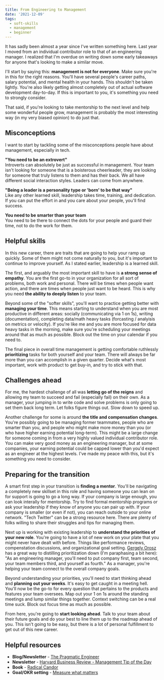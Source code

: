 ```yaml
---
title: From Engineering to Management
date: '2021-12-09'
tags:
  - soft-skills
  - management
  - beginner
---
```


It has sadly been almost a year since I've written something here. Last year I moved from an individual contributor role to that of an engineering manager. I realized that I'm overdue on writing down some early takeaways for anyone that's looking to make a similar move.

I'll start by saying this: **management is not for everyone**. Make sure you're in this for the right reasons. You'll have several people's career paths, salary potential, and mental health in your hands. This shouldn't be taken lightly. You're also likely getting almost completely out of actual software development day-to-day. If this is important to you, it's something you need to strongly consider.

That said, if you're looking to take mentorship to the next level and help some wonderful people grow, management is probably the most interesting way (in my very biased opinion) to do just that.

## Misconceptions
I want to start by tackling some of the misconceptions people have about management, especially in tech.

**"You need to be an extrovert"**\
Introverts can absolutely be just as successful in management. Your team isn't looking for someone that is a boisterous cheerleader, they are looking for someone that truly listens to them and has their back. We all have different social interaction styles. Leaders can come from anywhere.

**"Being a leader is a personality type or 'born' to be that way"**\
Like any other learned skill, leadership takes time, training, and dedication. If you can put the effort in and you care about your people, you'll find success.

**You need to be smarter than your team**\
You need to be there to connect the dots for your people and guard their time, not to do the work for them.

## Helpful skills
In this new career, there are traits that are going to help your ramp up quickly. Some of them might not come naturally to you, but it's important to continue to improve yourself. As I stated earlier, leadership is a learned skill.

The first, and arguably the most important skill to have is **a strong sense of empathy**. You are the first go-to in your organization for all sort of problems, both work and personal. There will be times when people want action, and there are times when people just want to be heard. This is why you need **the ability to deeply listen** to your team.

Beyond some of the "softer skills", you'll want to practice getting better with **managing your time**. This means starting to understand when you are most productive in different areas: socially (communicating via 1 on 1s), writing (documentation), completing data/math heavy tasks (forcasting / analyisis on metrics or velocity). If you're like me and you are more focused for data heavy tasks in the morning, make sure you're scheduling your meetings around that as much as possible. Block out the time on your calendar if you need to.

The final piece in overall time management is getting comfortable ruthlessly **prioritizing** tasks for both yourself and your team. There will always be far more than you can accomplish in a given quarter. Decide what's most important, work with product to get buy-in, and try to stick with that.

## Challenges ahead
For me, the hardest challenge of all was **letting go of the reigns** and allowing my team to succeed and fail (especially fail) on their own. As a manager, your jumping in to write code and solve problems is only going to set them back long term. Let folks figure things out. Slow down to speed up.

Another challenge for some is around **the title and compensation changes**. You're possibly going to be managing former teammates, people who are smarter than you, and people who might make more money than you (or who have higher earning potential long-term). This might be a large change for someone coming in from a very highly valued individual contributor role. You can make very good money as an engineering manager, but at some companies, your earning potential could be capped lower than you'd expect as an engineer at the highest levels. I've made my peace with this, but it's something you need to consider.

## Preparing for the transition
A smart first step in your transition is **finding a mentor**. You'll be navigating a completely new skillset in this role and having someone you can lean on for support is going to go a long way. If your company is large enough, you can look interally for mentorship. Try to find formal mentorship programs or ask your leadership if they know of anyone you can pair up with. If your company is smaller (or even if not), you can reach outside to your online network. "Tech Twitter" can be a strong resource here. There are plenty of folks willing to share their struggles and tips for managing them.

Next up is working with existing leadership to **understand the priorities of your new role**. You're going to have a lot of new work on your plate that you might never have dealt with before. Things like performance reviews, compenstation discussions, and organizational goal setting. [Gergely Orosz](https://blog.pragmaticengineer.com/) has a great way to distilling prioritization down (I'm paraphasing a bit here): "As an engineering manager, you'll need to put company first, team second, your team members third, and yourself as fourth." As a manager, you're helping your team connect to the overall company goals.

Beyond understanding your priorities, you'll need to start thinking ahead and **planning out your weeks**. It's easy to get caught in a meeting hell. You'll now be the go-to for every question that pertains to the products and features your team oversees. Map out your 1 on 1s around the standing meetings and lump similar things together. Context switching can be a real time suck. Block out focus time as much as possible.

From here, you're going to **start looking ahead**. Talk to your team about their future goals and do your best to line them up to the roadmap ahead of you. This isn't going to be easy, but there is a lot of personal fulfillment to get out of this new career.

## Helpful resources
* **Blog/Newsletter** - [The Pragmatic Engineer](https://www.pragmaticengineer.com/)
* **Newsletter** - [Harvard Business Review - Management Tip of the Day](https://hbr.org/email-newsletters)
* **Book** - [Radical Candor](https://www.radicalcandor.com/)
* **Goal/OKR setting** - [Measure what matters](https://www.whatmatters.com/)

